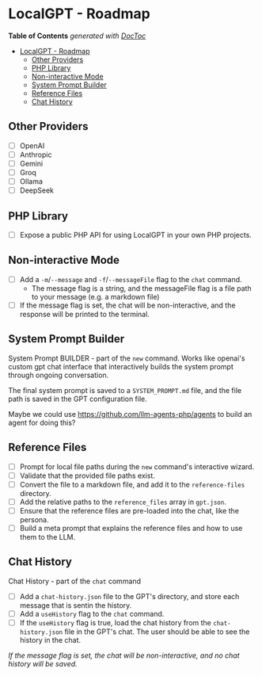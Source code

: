 # LocalGPT - Roadmap

<!-- START doctoc generated TOC please keep comment here to allow auto update -->
<!-- DON'T EDIT THIS SECTION, INSTEAD RE-RUN doctoc TO UPDATE -->
**Table of Contents**  *generated with [DocToc](https://github.com/thlorenz/doctoc)*

- [LocalGPT - Roadmap](#localgpt---roadmap)
  - [Other Providers](#other-providers)
  - [PHP Library](#php-library)
  - [Non-interactive Mode](#non-interactive-mode)
  - [System Prompt Builder](#system-prompt-builder)
  - [Reference Files](#reference-files)
  - [Chat History](#chat-history)

<!-- END doctoc generated TOC please keep comment here to allow auto update -->

## Other Providers

- [ ] OpenAI
- [ ] Anthropic
- [ ] Gemini
- [ ] Groq
- [ ] Ollama
- [ ] DeepSeek

## PHP Library

- [ ] Expose a public PHP API for using LocalGPT in your own PHP projects.

## Non-interactive Mode

- [ ] Add a `-m`/`--message` and `-f`/`--messageFile` flag to the `chat` command.
  - The message flag is a string, and the messageFile flag is a file path to your message (e.g. a markdown file)
- [ ] If the message flag is set, the chat will be non-interactive, and the response will be printed to the terminal.

## System Prompt Builder

System Prompt BUILDER - part of the `new` command. Works like openai's custom gpt chat interface that interactively builds the system prompt through ongoing conversation.

The final system prompt is saved to a `SYSTEM_PROMPT.md` file, and the file path is saved in the GPT configuration file.

Maybe we could use https://github.com/llm-agents-php/agents to build an agent for doing this?

## Reference Files

- [ ] Prompt for local file paths during the `new` command's interactive wizard.
- [ ] Validate that the provided file paths exist.
- [ ] Convert the file to a markdown file, and add it to the `reference-files` directory.
- [ ] Add the relative paths to the `reference_files` array in `gpt.json`.
- [ ] Ensure that the reference files are pre-loaded into the chat, like the persona.
- [ ] Build a meta prompt that explains the reference files and how to use them to the LLM.

## Chat History

Chat History - part of the `chat` command

- [ ] Add a `chat-history.json` file to the GPT's directory, and store each message that is sentin the history.
- [ ] Add a `useHistory` flag to the `chat` command.
- [ ] If the `useHistory` flag is true, load the chat history from the `chat-history.json` file in the GPT's chat. The user should be able to see the history in the chat.

_If the message flag is set, the chat will be non-interactive, and no chat history will be saved._

